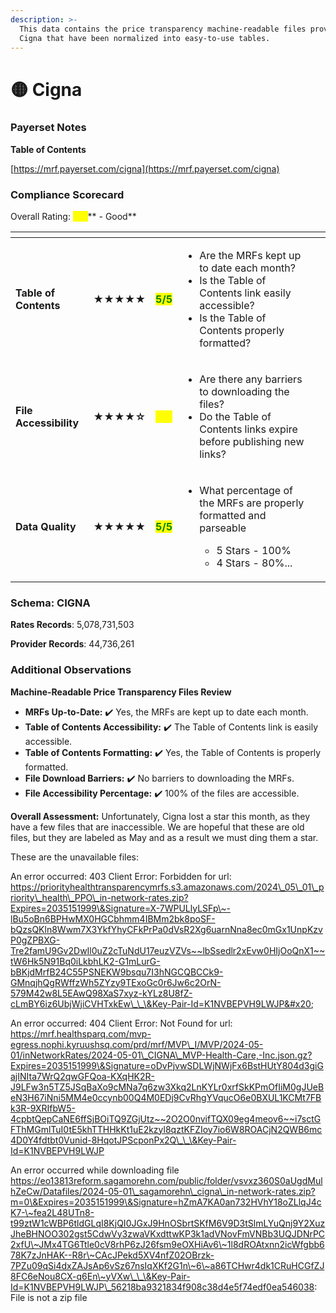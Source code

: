 ```yaml
---
description: >-
  This data contains the price transparency machine-readable files provided by
  Cigna that have been normalized into easy-to-use tables.
---
```


# 🟡 Cigna

### Payerset Notes

**Table of Contents**

[https://mrf.payerset.com/cigna](https://mrf.payerset.com/cigna)

### Compliance Scorecard

Overall Rating: <mark style="color:yellow;">**4/5**</mark>** - Good**

<table data-view="cards"><thead><tr><th></th><th></th><th></th><th></th><th data-hidden data-card-cover data-type="files"></th></tr></thead><tbody><tr><td><strong>Table of Contents</strong></td><td><strong>★★★★★</strong></td><td><mark style="color:green;"><strong>5/5</strong></mark></td><td><ul><li>Are the MRFs kept up to date each month? </li><li>Is the Table of Contents link easily accessible?</li><li>Is the Table of Contents properly formatted?</li></ul></td><td></td></tr><tr><td><strong>File Accessibility</strong></td><td><strong>★★★★☆</strong></td><td><mark style="color:yellow;"><strong>4/5</strong></mark></td><td><ul><li>Are there any barriers to downloading the files?</li><li>Do the Table of Contents links expire before publishing new links?</li></ul></td><td></td></tr><tr><td><strong>Data Quality</strong></td><td><strong>★★★★★</strong></td><td><mark style="color:green;"><strong>5/5</strong></mark></td><td><ul><li><p>What percentage of the MRFs are properly formatted and parseable</p><ul><li>5 Stars - 100%</li><li>4 Stars - 80%...</li></ul></li></ul></td><td></td></tr></tbody></table>

### Schema: CIGNA

**Rates Records**: 5,078,731,503

**Provider Records**: 44,736,261

### Additional Observations

**Machine-Readable Price Transparency Files Review**

* **MRFs Up-to-Date:** ✔️ Yes, the MRFs are kept up to date each month.
* **Table of Contents Accessibility:** ✔️ The Table of Contents link is easily accessible.
* **Table of Contents Formatting:** ✔️ Yes, the Table of Contents is properly formatted.
* **File Download Barriers:** ✔️ No barriers to downloading the MRFs.
* **File Accessibility Percentage:** ✔️ 100% of the files are accessible.

**Overall Assessment:** Unfortunately, Cigna lost a star this month, as they have a few files that are inaccessible. We are hopeful that these are old files, but they are labeled as May and as a result we must ding them a star.

These are the unavailable files:

An error occurred: 403 Client Error: Forbidden for url: https://priorityhealthtransparencymrfs.s3.amazonaws.com/2024\_05\_01\_priority\_health\_PPO\_in-network-rates.zip?Expires=2035151999\&Signature=X-7WPULlyLSFp\~-lBu5oBn6BPHwMX0HGCbhmm4IBMm2bk8poSF-bQzsQKln8Wwm7X3YkfYhyCFkPrPa0dVsR2Xg6uarnNna8ec0mGx1UnpKzvP0gZPBXG-Tre2famU9Gv2DwIl0uZ2cTuNdU17euzVZVs~~lbSsedlr2xEvw0HIjOoQnX1~~tW6Hk5N91Bq0iLkbhLK2-G1mLurG-bBKjdMrfB24C55PSNEKW9bsqu7I3hNGCQBCCk9-GMnqjhQgRWffzWh5ZYzy9TExoGc0r6Jw6c2OrN-579M42w8L5EAwQ98XaS7xyz-kYLz8U8fZ-cLmBY6iz6UbjWjiCVHTxkEw\_\_\&Key-Pair-Id=K1NVBEPVH9LWJP&#x20;

An error occurred: 404 Client Error: Not Found for url: https://mrf.healthsparq.com/mvp-egress.nophi.kyruushsq.com/prd/mrf/MVP\_I/MVP/2024-05-01/inNetworkRates/2024-05-01\_CIGNA\_MVP-Health-Care,-Inc.json.gz?Expires=2035151999\&Signature=oDvPjvwSDLWjNWjFx6BstHUtY804d3giGajINIta7WrQ2qwGFQoa-KXqHK2R-J9LFw3n5TZ5JSqBaXo9cMNa7q6zw3Xkq2LnKYLr0xrfSkKPmOfIiM0gJUeBeN3H67iNni5MM4e0ccynb00Q4M0EDj9CvRhgYVqucO6e0BXUL1KCMt7FBk3R-9XRIfbW5-4cpbtQepCaNE6ffSjBOiTQ9ZGjUtz~~2O2O0nvifTQX09eg4meov6~~i7sctGFThMGmlTuI0tE5khTTHHkKt1uE2kzyl8qztKFZIoy7io6W8ROACjN2QWB6mc4D0Y4fdtbt0Vunid-8HqotJPScponPx2Q\_\_\&Key-Pair-Id=K1NVBEPVH9LWJP

An error occurred while downloading file https://eo13813reform.sagamorehn.com/public/folder/vsvxz360S0aUgdMulhZeCw/Datafiles/2024-05-01\_sagamorehn\_cigna\_in-network-rates.zip?m=0\&Expires=2035151999\&Signature=hZmA7KA0an732HVhY18oZLlqJ4cK7-\~fea2L48UTn8-t99ztW1cWBP6tldGLqI8KjQI0JGxJ9HnOSbrtSKfM6V9D3tSlmLYuQnj9Y2XuzJheBHNOO302gst5CdwVy3zwaVKxdttwKP3k1adVNovFmVNBb3UQJDNrPC2xfU\~JMx4TG6Ttle0cV8rhP6zJ26fsm9eOXHiAv6\~1l8dROAtxnn2icWfgbb678K7zJnHAK--R8r\~CAcJPekd5XV4nfZ02OBrzk-7PZu09qSi4dxZAJsAp6vSz67nsIqXKf2G1n\~6\~a86TCHwr4dk1CRuHCGfZJ8FC6eNou8CX-q6En\~yVXw\_\_\&Key-Pair-Id=K1NVBEPVH9LWJP\_56218ba9321834f908c38d4e5f74edf0ea546038: File is not a zip file
